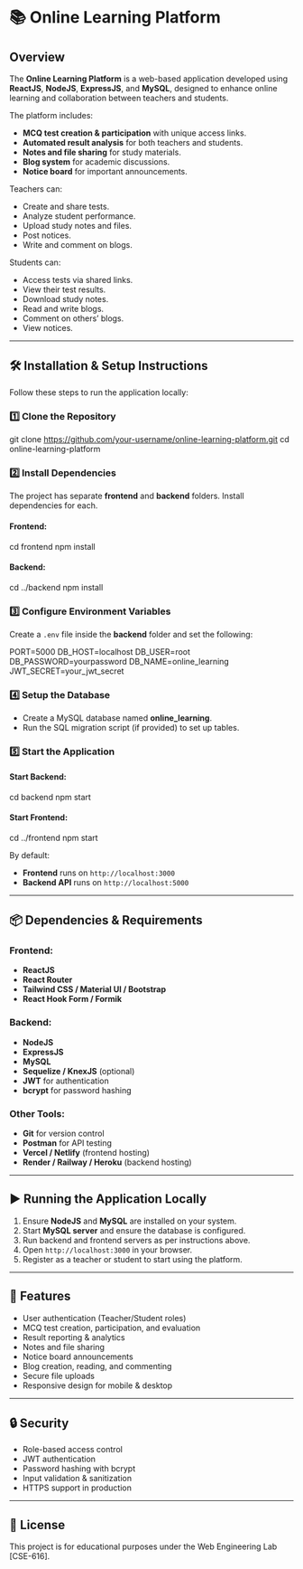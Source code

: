 # 📚 Online Learning Platform

## Overview
The **Online Learning Platform** is a web-based application developed using **ReactJS**, **NodeJS**, **ExpressJS**, and **MySQL**, designed to enhance online learning and collaboration between teachers and students.

The platform includes:
- **MCQ test creation & participation** with unique access links.
- **Automated result analysis** for both teachers and students.
- **Notes and file sharing** for study materials.
- **Blog system** for academic discussions.
- **Notice board** for important announcements.

Teachers can:
- Create and share tests.
- Analyze student performance.
- Upload study notes and files.
- Post notices.
- Write and comment on blogs.

Students can:
- Access tests via shared links.
- View their test results.
- Download study notes.
- Read and write blogs.
- Comment on others’ blogs.
- View notices.

---

## 🛠 Installation & Setup Instructions
Follow these steps to run the application locally:

### 1️⃣ Clone the Repository
git clone https://github.com/your-username/online-learning-platform.git
cd online-learning-platform


### 2️⃣ Install Dependencies
The project has separate **frontend** and **backend** folders. Install dependencies for each.

#### Frontend:
cd frontend
npm install

#### Backend:
cd ../backend
npm install


### 3️⃣ Configure Environment Variables
Create a `.env` file inside the **backend** folder and set the following:

PORT=5000
DB_HOST=localhost
DB_USER=root
DB_PASSWORD=yourpassword
DB_NAME=online_learning
JWT_SECRET=your_jwt_secret

### 4️⃣ Setup the Database
* Create a MySQL database named **online\_learning**.
* Run the SQL migration script (if provided) to set up tables.

### 5️⃣ Start the Application

#### Start Backend:
cd backend
npm start

#### Start Frontend:
cd ../frontend
npm start

By default:
* **Frontend** runs on `http://localhost:3000`
* **Backend API** runs on `http://localhost:5000`

---

## 📦 Dependencies & Requirements

### Frontend:
* **ReactJS**
* **React Router**
* **Tailwind CSS / Material UI / Bootstrap**
* **React Hook Form / Formik**

### Backend:
* **NodeJS**
* **ExpressJS**
* **MySQL**
* **Sequelize / KnexJS** (optional)
* **JWT** for authentication
* **bcrypt** for password hashing

### Other Tools:
* **Git** for version control
* **Postman** for API testing
* **Vercel / Netlify** (frontend hosting)
* **Render / Railway / Heroku** (backend hosting)

---

## ▶ Running the Application Locally
1. Ensure **NodeJS** and **MySQL** are installed on your system.
2. Start **MySQL server** and ensure the database is configured.
3. Run backend and frontend servers as per instructions above.
4. Open `http://localhost:3000` in your browser.
5. Register as a teacher or student to start using the platform.

---

## 📌 Features
* User authentication (Teacher/Student roles)
* MCQ test creation, participation, and evaluation
* Result reporting & analytics
* Notes and file sharing
* Notice board announcements
* Blog creation, reading, and commenting
* Secure file uploads
* Responsive design for mobile & desktop

---

## 🔒 Security
* Role-based access control
* JWT authentication
* Password hashing with bcrypt
* Input validation & sanitization
* HTTPS support in production

---

## 📄 License
This project is for educational purposes under the Web Engineering Lab \[CSE-616].

